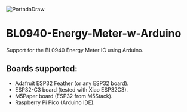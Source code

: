 
![PortadaDraw](https://user-images.githubusercontent.com/49886387/218561042-e84fcaa1-04be-4af5-bb81-929c876b0ef3.png)

# BL0940-Energy-Meter-w-Arduino
Support for the BL0940 Energy Meter IC using Arduino.

## Boards supported:
- Adafruit ESP32 Feather (or any ESP32 board).
- ESP32-C3 board (tested with Xiao ESP32C3).
- M5Paper board (ESP32 from M5Stack).
- Raspberry Pi Pico (Arduino IDE).
